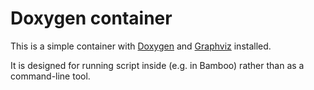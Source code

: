 # Doxygen container

This is a simple container with [Doxygen](http://www.doxygen.nl/) and
[Graphviz](https://www.graphviz.org/) installed.

It is designed for running script inside (e.g. in Bamboo) rather than
as a command-line tool.
